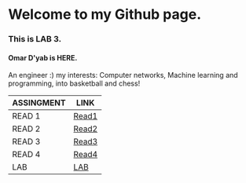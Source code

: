 # Welcome to my Github page.
### This is LAB 3. 

#### Omar D'yab is HERE.

An engineer :)
my interests: Computer networks, Machine learning and programming, into basketball and chess!

|ASSINGMENT | LINK                          |
|-----------|-------------------------------|
|READ 1     | [Read1](read1.md)             |
|READ 2     | [Read2](read2.md)             |
|READ 3     | [Read3](read3.md)             |
|READ 4     | [Read4](read4.md)             |
|LAB        | [LAB](LAB.md)                 |
